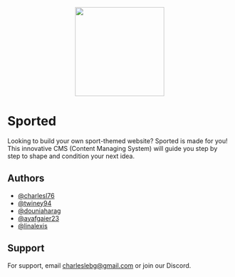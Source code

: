 <p align="center">
  <img src="https://i.ibb.co/XJxbyHB/Union.png" width="200" height="200" style="text-align: center;">
  </p>


# Sported

Looking to build your own sport-themed website? Sported is made for you! This innovative CMS (Content Managing System) will guide you step by step to shape and condition your next idea.


## Authors

- [@charlesl76](https://www.github.com/charlesl76)
- [@twiney94](https://www.github.com/twiney94)
- [@douniaharag](https://www.github.com/douniaharag)
- [@ayafgaier23](https://www.github.com/ayafgaier23)
- [@linalexis](https://www.github.com/linalexis)


## Support

For support, email charleslebg@gmail.com or join our Discord.
